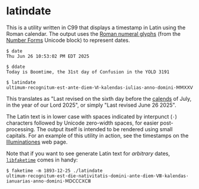 <!-- README.md -->
<!-- Copyright (c) 2025 Jeffrey H. Johnson -->
<!-- SPDX-License-Identifier: MIT-0 -->
<!-- vim: set expandtab cc=80 ft=markdown : -->
# latindate

This is a utility written in C99 that displays a timestamp in Latin using the Roman
calendar.  The output uses the
[Roman numeral glyphs](https://en.wikipedia.org/wiki/Numerals_in_Unicode#Roman_numerals)
(from the
[Number Forms](https://en.wikipedia.org/wiki/Number_Forms) Unicode block) to
represent dates.

```
$ date
Thu Jun 26 10:53:02 PM EDT 2025

$ ddate
Today is Boomtime, the 31st day of Confusion in the YOLD 3191

$ latindate          
ultimum·​recognitum·​est·​ante·​diem·​Ⅵ·​kalendas·​iulias·​anno·​domini·​ⅯⅯⅩⅩⅤ
```

This translates as "Last revised on the sixth day before the
[calends](https://en.wikipedia.org/wiki/Calends) of July, in the year of our Lord 2025",
or simply "Last revised June 26 2025".

The Latin text is in lower case with spaces indicated by interpunct (`·`) characters
followed by Unicode zero-width spaces, for easier post-processing.  The output itself is
intended to be rendered using small capitals.  For an example of this utility in action,
see the timestamps on the [Illuminationes](https://johnsonjh.github.io/) web page.

Note that if you want to see generate Latin text for *arbitrary* dates,
[`libfaketime`](https://github.com/wolfcw/libfaketime) comes in handy:

```
$ faketime -m 1893-12-25 ./latindate
ultimum·​recognitum·​est·​die·​nativitatis·​domini·​ante·​diem·​Ⅷ·​kalendas·​ianuarias·​anno·​domini·​ⅯⅮⅭⅭⅭⅩⅭⅢ
```
